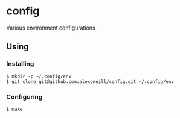 # config

Various environment configurations

## Using

### Installing

```
$ mkdir -p ~/.config/env
$ git clone git@github.com:alexoneill/config.git ~/.config/env
```

### Configuring

```bash
$ make
```
